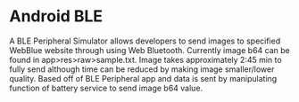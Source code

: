 # Android BLE
A BLE Peripheral Simulator  allows developers to send images to specified WebBlue website through using Web Bluetooth. Currently image b64 can be found in app>res>raw>sample.txt. Image takes approximately 2:45 min to fully send although time can be reduced by making image smaller/lower quality. Based off of BLE Peripheral app and data is sent by manipulating function of battery service to send image b64 value.
